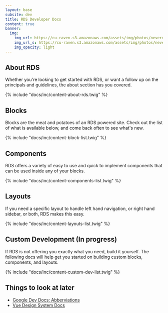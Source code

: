 ```yaml
---
layout: base
subsite: dev
title: RDS Developer Docs
content: true
banner:
  img:
    img_url: https://cu-raven.s3.amazonaws.com/assets/img/photos/nevermore.jpg
    img_url_s: https://cu-raven.s3.amazonaws.com/assets/img/photos/nevermore-s.jpg
    img_opacity: light
---
```


## About RDS
Whether you're looking to get started with RDS, or want a follow up on the principals and guidelines, the about section has you covered.

{% include "docs/inc/content-about-rds.twig" %}

## Blocks
Blocks are the meat and potatoes of an RDS powered site. Check out the list of what is available below, and come back often to see what's new.

{% include "docs/inc/content-block-list.twig" %}

## Components
RDS offers a variety of easy to use and quick to implement components that can be used inside any of your blocks.

{% include "docs/inc/content-components-list.twig" %}

## Layouts
If you need a specific layout to handle left hand navigation, or right hand sidebar, or both, RDS makes this easy.

{% include "docs/inc/content-layouts-list.twig" %}

<!-- ## Understanding the RDS System

{% include "docs/inc/content-understanding-rds-list.twig" %}

## Using RDS

{% include "docs/inc/content-using-rds-list.twig" %} -->

## Custom Development (In progress)
If RDS  is not offering you exactly what you need, build it yourself. The following docs will help get you started on building custom blocks, components, and layouts.

{% include "docs/inc/content-custom-dev-list.twig" %}

## Things to look at later

- [Google Dev Docs: Abberviations](https://developers.google.com/style/abbreviations)
- [Vue Design System Docs](https://github.com/viljamis/vue-design-system/wiki)
